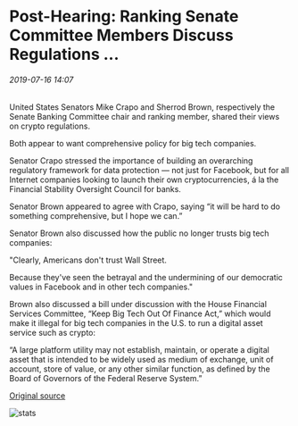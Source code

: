 # Post-Hearing: Ranking Senate Committee Members Discuss Regulations ...

###### 2019-07-16 14:07

United States Senators Mike Crapo and Sherrod Brown, respectively the Senate Banking Committee chair and ranking member, shared their views on crypto regulations.

Both appear to want comprehensive policy for big tech companies.

Senator Crapo stressed the importance of building an overarching regulatory framework for data protection — not just for Facebook, but for all Internet companies looking to launch their own cryptocurrencies, á la the Financial Stability Oversight Council for banks.

Senator Brown appeared to agree with Crapo, saying “it will be hard to do something comprehensive, but I hope we can.”

Senator Brown also discussed how the public no longer trusts big tech companies:

"Clearly, Americans don't trust Wall Street.

Because they've seen the betrayal and the undermining of our democratic values in Facebook and in other tech companies."

Brown also discussed a bill under discussion with the House Financial Services Committee, “Keep Big Tech Out Of Finance Act,” which would make it illegal for big tech companies in the U.S. to run a digital asset service such as crypto:

“A large platform utility may not establish, maintain, or operate a digital asset that is intended to be widely used as medium of exchange, unit of account, store of value, or any other similar function, as defined by the Board of Governors of the Federal Reserve System.”

[Original source](https://cointelegraph.com/news/post-hearing-ranking-senate-committee-members-discuss-regulations)

![stats](https://c.statcounter.com/11760860/0/a89fa40b/1/ "stats")